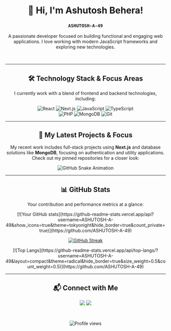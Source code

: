 <div align="center">
  
# 👋 Hi, I'm Ashutosh Behera! 
### `ASHUTOSH-A-49`

<p>
  A passionate developer focused on building functional and engaging web applications.
  I love working with modern JavaScript frameworks and exploring new technologies.
</p>
<br>
</div>

---

<div align="center">

## 🛠️ Technology Stack & Focus Areas

<p>I currently work with a blend of frontend and backend technologies, including:</p>
  
  <p>
    <img alt="React" src="https://img.shields.io/badge/React-61DAFB?style=for-the-badge&logo=react&logoColor=black" />
    <img alt="Next.js" src="https://img.shields.io/badge/Next.js-000000?style=for-the-badge&logo=nextdotjs&logoColor=white" />
    <img alt="JavaScript" src="https://img.shields.io/badge/JavaScript-F7DF1E?style=for-the-badge&logo=javascript&logoColor=black" />
    <img alt="TypeScript" src="https://img.shields.io/badge/TypeScript-3178C6?style=for-the-badge&logo=typescript&logoColor=white" />
    <br>
    <img alt="PHP" src="https://img.shields.io/badge/PHP-777BB4?style=for-the-badge&logo=php&logoColor=white" />
    <img alt="MongoDB" src="https://img.shields.io/badge/MongoDB-47A248?style=for-the-badge&logo=mongodb&logoColor=white" />
    <img alt="Git" src="https://img.shields.io/badge/Git-F05032?style=for-the-badge&logo=git&logoColor=white" />
  </p>

---

<h2>🚀 My Latest Projects & Focus</h2>
<p>
  My recent work includes full-stack projects using <strong>Next.js</strong> and database solutions like <strong>MongoDB</strong>, focusing on authentication and utility applications.
  <br>
  Check out my pinned repositories for a closer look:
</p>

<p align="center">
  <picture>
    <source media="(prefers-color-scheme: dark)" srcset="https://raw.githubusercontent.com/ASHUTOSH-A-49/ASHUTOSH-A-49/main/dist/github-contribution-grid-snake-dark.svg">
    <img alt="GitHub Snake Animation" src="https://raw.githubusercontent.com/ASHUTOSH-A-49/ASHUTOSH-A-49/main/dist/github-contribution-grid-snake.svg">
  </picture>
</p>

---

## 📊 GitHub Stats

<p>
  Your contribution and performance metrics at a glance:
</p>

<p align="center">
  [![Your GitHub stats](https://github-readme-stats.vercel.app/api?username=ASHUTOSH-A-49&show_icons=true&theme=tokyonight&hide_border=true&count_private=true)](https://github.com/ASHUTOSH-A-49)
  
  [![GitHub Streak](https://streak-stats.demolab.com/?user=ASHUTOSH-A-49&theme=dark&hide_border=true)](https://git.io/streak-stats)
</p>

<p align="center">
  [![Top Langs](https://github-readme-stats.vercel.app/api/top-langs/?username=ASHUTOSH-A-49&layout=compact&theme=radical&hide_border=true&size_weight=0.5&count_weight=0.5)](https://github.com/ASHUTOSH-A-49)
</p>

---

## 📬 Connect with Me

<p>
  <a href="mailto:ashupoco66@gmail.com"><img src="https://img.shields.io/badge/Email-D14836?style=for-the-badge&logo=gmail&logoColor=white" /></a>
  <a href="https://www.linkedin.com/in/ashutosh-behera-211b6b252"><img src="https://img.shields.io/badge/LinkedIn-0077B5?style=for-the-badge&logo=linkedin&logoColor=white" /></a>
</p>

<br>
  
<p align="center">
  <img alt="Profile views" src="https://komarev.com/ghpvc/?username=ASHUTOSH-A-49&color=blueviolet" />
</p>

<br>
</div>

